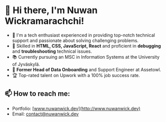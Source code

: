 # 👋 Hi there, I'm Nuwan Wickramarachchi!

- 🌱 I'm a tech enthusiast experienced in providing top-notch technical support and passionate about solving challenging problems.
- 🔧 Skilled in **HTML, CSS, JavaScript, React** and proficient in **debugging** and **troubleshooting** technical issues.
- 📚 Currently pursuing an MSC in Information Systems at the University of Jyväskylä.
- 🏢 **Former Head of Data Onboarding** and Support Engineer at Assetowl.
- 🏆 Top-rated talent on Upwork with a 100% job success rate.

## 📫 How to reach me:
- Portfolio: [www.nuwanwick.dev](http://www.nuwanwick.dev)
- Email: [contact@nuwanwick.dev](mailto:contact@nuwanwick.dev)

